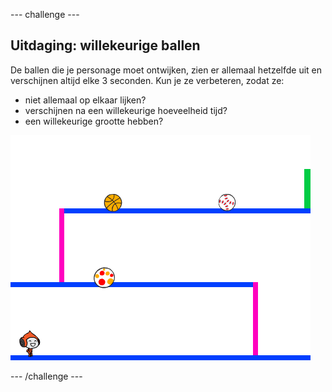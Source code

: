 --- challenge ---

## Uitdaging: willekeurige ballen

De ballen die je personage moet ontwijken, zien er allemaal hetzelfde uit en verschijnen altijd elke 3 seconden. Kun je ze verbeteren, zodat ze:

+ niet allemaal op elkaar lijken?
+ verschijnen na een willekeurige hoeveelheid tijd?
+ een willekeurige grootte hebben?

![screenshot](images/dodge-ball-random.png)

--- /challenge ---
